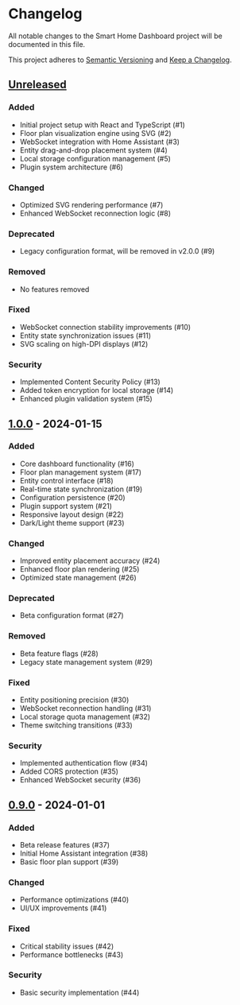 # Changelog

All notable changes to the Smart Home Dashboard project will be documented in this file.

This project adheres to [Semantic Versioning](https://semver.org/spec/v2.0.0.html) and [Keep a Changelog](https://keepachangelog.com/en/1.0.0/).

## [Unreleased]

### Added
- Initial project setup with React and TypeScript (#1)
- Floor plan visualization engine using SVG (#2)
- WebSocket integration with Home Assistant (#3)
- Entity drag-and-drop placement system (#4)
- Local storage configuration management (#5)
- Plugin system architecture (#6)

### Changed
- Optimized SVG rendering performance (#7)
- Enhanced WebSocket reconnection logic (#8)

### Deprecated
- Legacy configuration format, will be removed in v2.0.0 (#9)

### Removed
- No features removed

### Fixed
- WebSocket connection stability improvements (#10)
- Entity state synchronization issues (#11)
- SVG scaling on high-DPI displays (#12)

### Security
- Implemented Content Security Policy (#13)
- Added token encryption for local storage (#14)
- Enhanced plugin validation system (#15)

## [1.0.0] - 2024-01-15

### Added
- Core dashboard functionality (#16)
- Floor plan management system (#17)
- Entity control interface (#18)
- Real-time state synchronization (#19)
- Configuration persistence (#20)
- Plugin support system (#21)
- Responsive layout design (#22)
- Dark/Light theme support (#23)

### Changed
- Improved entity placement accuracy (#24)
- Enhanced floor plan rendering (#25)
- Optimized state management (#26)

### Deprecated
- Beta configuration format (#27)

### Removed
- Beta feature flags (#28)
- Legacy state management system (#29)

### Fixed
- Entity positioning precision (#30)
- WebSocket reconnection handling (#31)
- Local storage quota management (#32)
- Theme switching transitions (#33)

### Security
- Implemented authentication flow (#34)
- Added CORS protection (#35)
- Enhanced WebSocket security (#36)

## [0.9.0] - 2024-01-01

### Added
- Beta release features (#37)
- Initial Home Assistant integration (#38)
- Basic floor plan support (#39)

### Changed
- Performance optimizations (#40)
- UI/UX improvements (#41)

### Fixed
- Critical stability issues (#42)
- Performance bottlenecks (#43)

### Security
- Basic security implementation (#44)

[Unreleased]: https://github.com/owner/repo/compare/v1.0.0...HEAD
[1.0.0]: https://github.com/owner/repo/compare/v0.9.0...v1.0.0
[0.9.0]: https://github.com/owner/repo/releases/tag/v0.9.0
